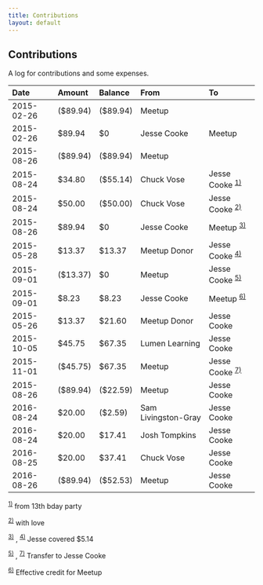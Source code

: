 ```yaml
---
title: Contributions
layout: default
---
```


## Contributions

A log for contributions and some expenses.

|Date|Amount|Balance|From|To|
|:---|:-----|:------|:---|:--|
|2015-02-26|(\$89.94)|(\$89.94)|Meetup||
|2015-02-26|\$89.94|\$0|Jesse Cooke|Meetup|
|2015-08-26|(\$89.94)|(\$89.94)|Meetup||
|2015-08-24|\$34.80|(\$55.14)|Chuck Vose|Jesse Cooke <sup>[1)](#fn__1)</sup>|
|2015-08-24|\$50.00|(\$50.00)|Chuck Vose|Jesse Cooke <sup>[2)](#fn__2)</sup>|
|2015-08-26|\$89.94|\$0|Jesse Cooke|Meetup <sup>[3)](#fn__3)</sup>|
|2015-05-28|\$13.37|\$13.37|Meetup Donor|Jesse Cooke <sup>[4)](#fn__4)</sup>|
|2015-09-01|(\$13.37)|\$0|Meetup|Jesse Cooke <sup>[5)](#fn__5)</sup>|
|2015-09-01|\$8.23|\$8.23|Jesse Cooke|Meetup <sup>[6)](#fn__6)</sup>|
|2015-05-26|\$13.37|\$21.60|Meetup Donor|Jesse Cooke|
|2015-10-05|\$45.75|\$67.35|Lumen Learning|Jesse Cooke|
|2015-11-01|(\$45.75)|\$67.35|Meetup|Jesse Cooke <sup>[7)](#fn__7)</sup>|
|2015-08-26|(\$89.94)|(\$22.59)|Meetup|Jesse Cooke|
|2016-08-24|\$20.00|(\$2.59)|Sam Livingston-Gray|Jesse Cooke|
|2016-08-24|\$20.00|\$17.41|Josh Tompkins|Jesse Cooke|
|2016-08-25|\$20.00|\$37.41|Chuck Vose|Jesse Cooke|
|2016-08-26|(\$89.94)|(\$52.53)|Meetup|Jesse Cooke|

<sup>[1)](#fnt__1)</sup> from 13th bday party

<sup>[2)](#fnt__2)</sup> with love

<sup>[3)](#fnt__3)</sup> , <sup>[4)](#fnt__4)</sup> Jesse covered \$5.14

<sup>[5)](#fnt__5)</sup> , <sup>[7)](#fnt__7)</sup> Transfer to Jesse Cooke

<sup>[6)](#fnt__6)</sup> Effective credit for Meetup
